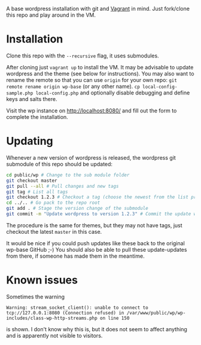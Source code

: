 A base wordpress installation with git and [Vagrant](https://www.vagrantup.com/) in mind. Just fork/clone this repo and play around in the VM.

# Installation

Clone this repo with the `--recursive` flag, it uses submodules.

After cloning just `vagrant up` to install the VM. It may be advisable to update wordpress and the theme (see below for instructions). You may also want to rename the remote so that you can use `origin` for your own repo: `git remote rename origin wp-base` (or any other name). `cp local-config-sample.php local-config.php` and optionally disable debugging and define keys and salts there.

Visit the wp instance on <http://localhost:8080/> and fill out the form to complete the installation.


# Updating

Whenever a new version of wordpress is released, the wordpress git submodule of this repo should be updated:

```bash
cd public/wp # Change to the sub module folder
git checkout master
git pull --all # Pull changes and new tags
git tag # List all tags
git checkout 1.2.3 # Checkout a tag (choose the newest from the list printed by the command abobe)
cd ../.. # Go pack to the repo root
git add . # Stage the version change of the submodule
git commit -m "Update wordpress to version 1.2.3" # Commit the update with a friendly message
```

The procedure is the same for themes, but they may not have tags, just checkout the latest `master` in this case.

It would be nice if you could push updates like these back to the original wp-base GitHub ;-) You should also be able to pull these update-updates from there, if someone has made them in the meantime.


# Known issues

Sometimes the warning

```
Warning: stream_socket_client(): unable to connect to tcp://127.0.0.1:8080 (Connection refused) in /var/www/public/wp/wp-includes/class-wp-http-streams.php on line 150
```

is shown. I don't know why this is, but it does not seem to affect anything and is apparently not visible to visitors.
